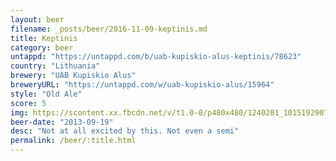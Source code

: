 ```yaml
---
layout: beer
filename: _posts/beer/2016-11-09-keptinis.md
title: Keptinis
category: beer
untappd: "https://untappd.com/b/uab-kupiskio-alus-keptinis/78623"
country: "Lithuania"
brewery: "UAB Kupiskio Alus"
breweryURL: "https://untappd.com/w/uab-kupiskio-alus/15964"
style: "Old Ale"
score: 5
img: https://scontent.xx.fbcdn.net/v/t1.0-0/p480x480/1240201_10151929073793745_2035177594_n.jpg?oh=a34a36499f21548b597ee5b6a0e2f7a4&oe=5912465A
beer-date: "2013-09-19"
desc: "Not at all excited by this. Not even a semi"
permalink: /beer/:title.html
---
```

